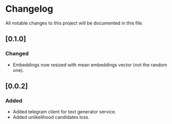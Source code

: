 # Changelog
All notable changes to this project will be documented in this file.

## [0.1.0]
### Changed
- Embeddings now resized with mean embeddings vector (not the random one).

## [0.0.2]
### Added
- Added telegram client for text generator service.
- Added unlikelihood candidates loss.